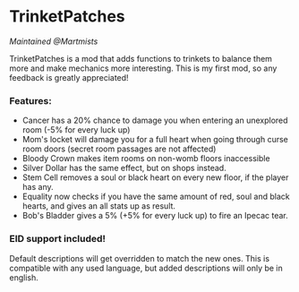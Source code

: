 # TrinketPatches
*Maintained @Martmists*

TrinketPatches is a mod that adds functions to trinkets to balance them more and make mechanics more interesting. This is my first mod, so any feedback is greatly appreciated!

### Features:

- Cancer has a 20% chance to damage you when entering an unexplored room (-5% for every luck up)
- Mom's locket will damage you for a full heart when going through curse room doors (secret room passages are not affected)
- Bloody Crown makes item rooms on non-womb floors inaccessible
- Silver Dollar has the same effect, but on shops instead.
- Stem Cell removes a soul or black heart on every new floor, if the player has any.
- Equality now checks if you have the same amount of red, soul and black hearts, and gives an all stats up as result.
- Bob's Bladder gives a 5% (+5% for every luck up) to fire an Ipecac tear.

### EID support included!
Default descriptions will get overridden to match the new ones.
This is compatible with any used language, but added descriptions will only be in english.